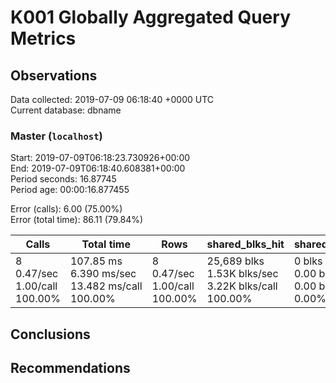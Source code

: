 # K001 Globally Aggregated Query Metrics

## Observations ##
Data collected: 2019-07-09 06:18:40 +0000 UTC  
Current database: dbname  



### Master (`localhost`) ###
Start: 2019-07-09T06:18:23.730926+00:00  
End: 2019-07-09T06:18:40.608381+00:00  
Period seconds: 16.87745  
Period age: 00:00:16.877455  

Error (calls): 6.00 (75.00%)  
Error (total time): 86.11 (79.84%)

| Calls | Total&nbsp;time | Rows | shared_blks_hit | shared_blks_read | shared_blks_dirtied | shared_blks_written | blk_read_time | blk_write_time | kcache_reads | kcache_writes | kcache_user_time_ms | kcache_system_time |
|-------|------------|------|-----------------|------------------|---------------------|---------------------|---------------|----------------|--------------|---------------|---------------------|--------------------|
|8<br/>0.47/sec<br/>1.00/call<br/>100.00% |107.85&nbsp;ms<br/>6.390&nbsp;ms/sec<br/>13.482&nbsp;ms/call<br/>100.00% |8<br/>0.47/sec<br/>1.00/call<br/>100.00% |25,689&nbsp;blks<br/>1.53K&nbsp;blks/sec<br/>3.22K&nbsp;blks/call<br/>100.00% |0&nbsp;blks<br/>0.00&nbsp;blks/sec<br/>0.00&nbsp;blks/call<br/>0.00% |0&nbsp;blks<br/>0.00&nbsp;blks/sec<br/>0.00&nbsp;blks/call<br/>0.00% |0&nbsp;blks<br/>0.00&nbsp;blks/sec<br/>0.00&nbsp;blks/call<br/>0.00% |0.00&nbsp;ms<br/>0.000&nbsp;ms/sec<br/>0.000&nbsp;ms/call<br/>0.00% |0.00&nbsp;ms<br/>0.000&nbsp;ms/sec<br/>0.000&nbsp;ms/call<br/>0.00% |0.00&nbsp;bytes<br/>0.00&nbsp;bytes/sec<br/>0.00&nbsp;bytes/call<br/>0.00% |0.00&nbsp;bytes<br/>0.00&nbsp;bytes/sec<br/>0.00&nbsp;bytes/call<br/>0.00% |0.00&nbsp;ms<br/>0.000&nbsp;ms/sec<br/>0.000&nbsp;ms/call<br/>0.00% |0.00&nbsp;ms<br/>0.000&nbsp;ms/sec<br/>0.000&nbsp;ms/call<br/>0.00%|





## Conclusions ##


## Recommendations ##

